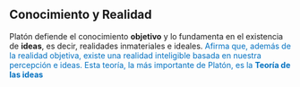 
## Conocimiento y Realidad

Platón defiende el conocimiento **objetivo** y lo fundamenta en el existencia de **ideas**, es decir, realidades inmateriales e ideales. <font color="#0070c0">Afirma que, además de la realidad objetiva, existe una realidad inteligible basada en nuestra percepción e ideas. Esta teoría, la más importante de Platón, es la <b>Teoría de las ideas</b></font> 